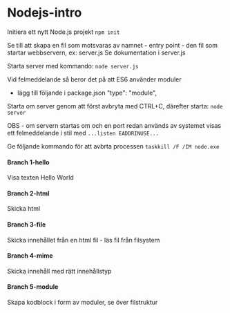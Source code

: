 # Nodejs-intro


Initiera ett nytt Node.js projekt
`npm init`

Se till att skapa en fil som motsvaras av namnet - entry point - den fil som startar webbservern, ex:
server.js
Se dokumentation i server.js

Starta server med kommando:
`node server.js`

Vid felmeddelande så beror det på att ES6 använder moduler
- lägg till följande i package.json
"type": "module",

Starta om server genom att först avbryta med CTRL+C, därefter starta: 
`node server`

OBS - om servern startas om och en port redan används av systemet visas ett felmeddelande i stil med
`...listen EADDRINUSE...` 

Ge följande kommando för att avbrta processen
`taskkill /F /IM node.exe`

#### Branch 1-hello
Visa texten Hello World

#### Branch 2-html
Skicka html

#### Branch 3-file
Skicka innehållet från en html fil - läs fil från filsystem 

#### Branch 4-mime
Skicka innehåll med rätt innehållstyp

#### Branch 5-module
Skapa kodblock i form av moduler, se över filstruktur
